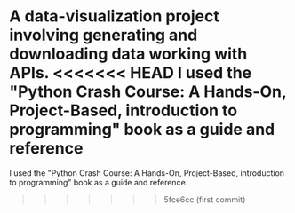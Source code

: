 A data-visualization project involving generating and downloading data working with APIs.
<<<<<<< HEAD
I used the "Python Crash Course: A Hands-On, Project-Based, introduction to programming" book as a guide and reference
=======
I used the "Python Crash Course: A Hands-On, Project-Based, introduction to programming" book as a guide and reference.
>>>>>>> 5fce6cc (first commit)
